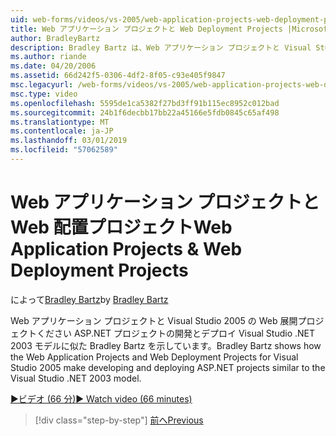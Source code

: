 ```yaml
---
uid: web-forms/videos/vs-2005/web-application-projects-web-deployment-projects
title: Web アプリケーション プロジェクトと Web Deployment Projects |Microsoft Docs
author: BradleyBartz
description: Bradley Bartz は、Web アプリケーション プロジェクトと Visual Studio 2005 の Web 展開プロジェクトの開発とデプロイの ASP.NET プロジェクト simila を作成する方法を示しています.
ms.author: riande
ms.date: 04/20/2006
ms.assetid: 66d242f5-0306-4df2-8f05-c93e405f9847
msc.legacyurl: /web-forms/videos/vs-2005/web-application-projects-web-deployment-projects
msc.type: video
ms.openlocfilehash: 5595de1ca5382f27bd3ff91b115ec8952c012bad
ms.sourcegitcommit: 24b1f6decbb17bb22a45166e5fdb0845c65af498
ms.translationtype: MT
ms.contentlocale: ja-JP
ms.lasthandoff: 03/01/2019
ms.locfileid: "57062589"
---
```

<a name="web-application-projects--web-deployment-projects"></a><span data-ttu-id="1d756-103">Web アプリケーション プロジェクトと Web 配置プロジェクト</span><span class="sxs-lookup"><span data-stu-id="1d756-103">Web Application Projects & Web Deployment Projects</span></span>
====================
<span data-ttu-id="1d756-104">によって[Bradley Bartz](https://github.com/BradleyBartz)</span><span class="sxs-lookup"><span data-stu-id="1d756-104">by [Bradley Bartz](https://github.com/BradleyBartz)</span></span>

<span data-ttu-id="1d756-105">Web アプリケーション プロジェクトと Visual Studio 2005 の Web 展開プロジェクトください ASP.NET プロジェクトの開発とデプロイ Visual Studio .NET 2003 モデルに似た Bradley Bartz を示しています。</span><span class="sxs-lookup"><span data-stu-id="1d756-105">Bradley Bartz shows how the Web Application Projects and Web Deployment Projects for Visual Studio 2005 make developing and deploying ASP.NET projects similar to the Visual Studio .NET 2003 model.</span></span>

[<span data-ttu-id="1d756-106">&#9654;ビデオ (66 分)</span><span class="sxs-lookup"><span data-stu-id="1d756-106">&#9654; Watch video (66 minutes)</span></span>](https://channel9.msdn.com/Blogs/ASP-NET-Site-Videos/web-application-projects-web-deployment-projects)

> [!div class="step-by-step"]
> [<span data-ttu-id="1d756-107">前へ</span><span class="sxs-lookup"><span data-stu-id="1d756-107">Previous</span></span>](web-deployment-projects.md)
